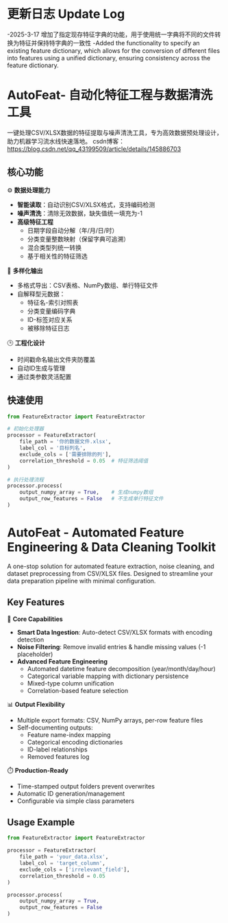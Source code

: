 # 更新日志 Update Log
-2025-3-17 增加了指定现存特征字典的功能，用于使用统一字典将不同的文件转换为特征并保持特字典的一致性
-Added the functionality to specify an existing feature dictionary, which allows for the conversion of different files into features using a unified dictionary, ensuring consistency across the feature dictionary.



# AutoFeat- 自动化特征工程与数据清洗工具

一键处理CSV/XLSX数据的特征提取与噪声清洗工具，专为高效数据预处理设计，助力机器学习流水线快速落地。
csdn博客：https://blog.csdn.net/qq_43199509/article/details/145886703

## 核心功能

⚙️ **数据处理能力**  
- **智能读取**：自动识别CSV/XLSX格式，支持编码检测
- **噪声清洗**：清除无效数据，缺失值统一填充为-1
- **高级特征工程**  
  - 日期字段自动分解（年/月/日/时）  
  - 分类变量整数映射（保留字典可追溯）  
  - 混合类型列统一转换  
  - 基于相关性的特征筛选

📁 **多样化输出**  
- 多格式导出：CSV表格、NumPy数组、单行特征文件  
- 自解释型元数据：  
  - 特征名-索引对照表  
  - 分类变量编码字典  
  - ID-标签对应关系  
  - 被移除特征日志

🕒 **工程化设计**  
- 时间戳命名输出文件夹防覆盖  
- 自动ID生成与管理  
- 通过类参数灵活配置

## 快速使用

```python
from FeatureExtractor import FeatureExtractor

# 初始化处理器
processor = FeatureExtractor(
    file_path = '你的数据文件.xlsx',
    label_col = '目标列名',
    exclude_cols = ['需要排除的列'],
    correlation_threshold = 0.05  # 特征筛选阈值
)

# 执行处理流程
processor.process(
    output_numpy_array = True,    # 生成numpy数组
    output_row_features = False   # 不生成单行特征文件
)
```


# AutoFeat - Automated Feature Engineering & Data Cleaning Toolkit

A one-stop solution for automated feature extraction, noise cleaning, and dataset preprocessing from CSV/XLSX files. Designed to streamline your data preparation pipeline with minimal configuration.

## Key Features

🔧 **Core Capabilities**  
- **Smart Data Ingestion**: Auto-detect CSV/XLSX formats with encoding detection
- **Noise Filtering**: Remove invalid entries & handle missing values (-1 placeholder)
- **Advanced Feature Engineering**  
  - Automated datetime feature decomposition (year/month/day/hour)  
  - Categorical variable mapping with dictionary persistence  
  - Mixed-type column unification  
  - Correlation-based feature selection

📊 **Output Flexibility**  
- Multiple export formats: CSV, NumPy arrays, per-row feature files  
- Self-documenting outputs:  
  - Feature name-index mapping  
  - Categorical encoding dictionaries  
  - ID-label relationships  
  - Removed features log

⏱️ **Production-Ready**  
- Time-stamped output folders prevent overwrites  
- Automatic ID generation/management  
- Configurable via simple class parameters

## Usage Example

```python
from FeatureExtractor import FeatureExtractor

processor = FeatureExtractor(
    file_path = 'your_data.xlsx',
    label_col = 'target_column',
    exclude_cols = ['irrelevant_field'],
    correlation_threshold = 0.05
)

processor.process(
    output_numpy_array = True,
    output_row_features = False
)
```
